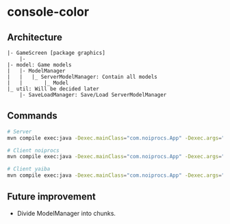 # console-color

## Architecture

```
|- GameScreen [package graphics]
    |- 
|- model: Game models
|   |- ModelManager
|   |   |_ ServerModelManager: Contain all models
|   |       |_ Model
|_ util: Will be decided later
    |- SaveLoadManager: Save/Load ServerModelManager
```

## Commands

```bash
# Server
mvn compile exec:java -Dexec.mainClass="com.noiprocs.App" -Dexec.args="pc gnik server localhost 8080"

# Client noiprocs
mvn compile exec:java -Dexec.mainClass="com.noiprocs.App" -Dexec.args="pc noiprocs client localhost 8080"

# Client yaiba
mvn compile exec:java -Dexec.mainClass="com.noiprocs.App" -Dexec.args="pc yaiba client localhost 8080"
```

## Future improvement
- Divide ModelManager into chunks.
